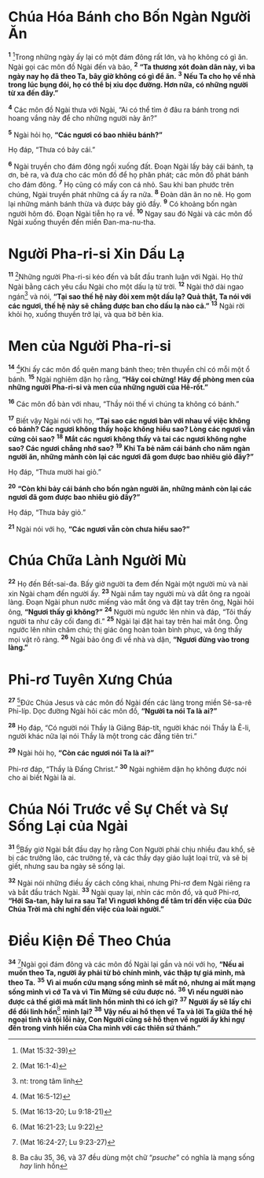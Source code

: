 # Chúa Hóa Bánh cho Bốn Ngàn Người Ăn

<sup><b>1</b></sup> [^1@-379623a9-5c59-46ed-a318-94079493d5f3]Trong những ngày ấy lại có một đám đông rất lớn, và họ không có gì ăn. Ngài gọi các môn đồ Ngài đến và bảo, <sup><b>2</b></sup> **“Ta thương xót đoàn dân này, vì ba ngày nay họ đã theo Ta, bây giờ không có gì để ăn.** <sup><b>3</b></sup> **Nếu Ta cho họ về nhà trong lúc bụng đói, họ có thể bị xỉu dọc đường. Hơn nữa, có những người từ xa đến đây.”**

<sup><b>4</b></sup> Các môn đồ Ngài thưa với Ngài, “Ai có thể tìm ở đâu ra bánh trong nơi hoang vắng này để cho những người này ăn?”

<sup><b>5</b></sup> Ngài hỏi họ, **“Các ngươi có bao nhiêu bánh?”**

Họ đáp, “Thưa có bảy cái.”

<sup><b>6</b></sup> Ngài truyền cho đám đông ngồi xuống đất. Ðoạn Ngài lấy bảy cái bánh, tạ ơn, bẻ ra, và đưa cho các môn đồ để họ phân phát; các môn đồ phát bánh cho đám đông. <sup><b>7</b></sup> Họ cũng có mấy con cá nhỏ. Sau khi ban phước trên chúng, Ngài truyền phát những cá ấy ra nữa. <sup><b>8</b></sup> Ðoàn dân ăn no nê. Họ gom lại những mảnh bánh thừa và được bảy giỏ đầy. <sup><b>9</b></sup> Có khoảng bốn ngàn người hôm đó. Ðoạn Ngài tiễn họ ra về. <sup><b>10</b></sup> Ngay sau đó Ngài và các môn đồ Ngài xuống thuyền đến miền Ðan-ma-nu-tha.

# Người Pha-ri-si Xin Dấu Lạ

<sup><b>11</b></sup> [^2@-379623a9-5c59-46ed-a318-94079493d5f3]Những người Pha-ri-si kéo đến và bắt đầu tranh luận với Ngài. Họ thử Ngài bằng cách yêu cầu Ngài cho một dấu lạ từ trời. <sup><b>12</b></sup> Ngài thở dài ngao ngán[^1-379623a9-5c59-46ed-a318-94079493d5f3] và nói, **“Tại sao thế hệ này đòi xem một dấu lạ? Quả thật, Ta nói với các ngươi, thế hệ này sẽ chẳng được ban cho dấu lạ nào cả.”** <sup><b>13</b></sup> Ngài rời khỏi họ, xuống thuyền trở lại, và qua bờ bên kia.

# Men của Người Pha-ri-si

<sup><b>14</b></sup> [^3@-379623a9-5c59-46ed-a318-94079493d5f3]Khi ấy các môn đồ quên mang bánh theo; trên thuyền chỉ có mỗi một ổ bánh. <sup><b>15</b></sup> Ngài nghiêm dặn họ rằng, **“Hãy coi chừng! Hãy đề phòng men của những người Pha-ri-si và men của những người của Hê-rốt.”**

<sup><b>16</b></sup> Các môn đồ bàn với nhau, “Thầy nói thế vì chúng ta không có bánh.”

<sup><b>17</b></sup> Biết vậy Ngài nói với họ, **“Tại sao các ngươi bàn với nhau về việc không có bánh? Các ngươi không thấy hoặc không hiểu sao? Lòng các ngươi vẫn cứng cỏi sao?** <sup><b>18</b></sup> **Mắt các ngươi không thấy và tai các ngươi không nghe sao? Các ngươi chẳng nhớ sao?** <sup><b>19</b></sup> **Khi Ta bẻ năm cái bánh cho năm ngàn người ăn, những mảnh còn lại các ngươi đã gom được bao nhiêu giỏ đầy?”**

Họ đáp, “Thưa mười hai giỏ.”

<sup><b>20</b></sup> **“Còn khi bảy cái bánh cho bốn ngàn người ăn, những mảnh còn lại các ngươi đã gom được bao nhiêu giỏ đầy?”**

Họ đáp, “Thưa bảy giỏ.”

<sup><b>21</b></sup> Ngài nói với họ, **“Các ngươi vẫn còn chưa hiểu sao?”**

# Chúa Chữa Lành Người Mù

<sup><b>22</b></sup> Họ đến Bết-sai-đa. Bấy giờ người ta đem đến Ngài một người mù và nài xin Ngài chạm đến người ấy. <sup><b>23</b></sup> Ngài nắm tay người mù và dắt ông ra ngoài làng. Ðoạn Ngài phun nước miếng vào mắt ông và đặt tay trên ông, Ngài hỏi ông, **“Ngươi thấy gì không?”** <sup><b>24</b></sup> Người mù ngước lên nhìn và đáp, “Tôi thấy người ta như cây cối đang đi.” <sup><b>25</b></sup> Ngài lại đặt hai tay trên hai mắt ông. Ông ngước lên nhìn chăm chú; thị giác ông hoàn toàn bình phục, và ông thấy mọi vật rõ ràng. <sup><b>26</b></sup> Ngài bảo ông đi về nhà và dặn, **“Ngươi đừng vào trong làng.”**

# Phi-rơ Tuyên Xưng Chúa

<sup><b>27</b></sup> [^4@-379623a9-5c59-46ed-a318-94079493d5f3]Ðức Chúa Jesus và các môn đồ Ngài đến các làng trong miền Sê-sa-rê Phi-líp. Dọc đường Ngài hỏi các môn đồ, **“Người ta nói Ta là ai?”**

<sup><b>28</b></sup> Họ đáp, “Có người nói Thầy là Giăng Báp-tít, người khác nói Thầy là Ê-li, người khác nữa lại nói Thầy là một trong các đấng tiên tri.”

<sup><b>29</b></sup> Ngài hỏi họ, **“Còn các ngươi nói Ta là ai?”**

Phi-rơ đáp, “Thầy là Ðấng Christ.” <sup><b>30</b></sup> Ngài nghiêm dặn họ không được nói cho ai biết Ngài là ai.

# Chúa Nói Trước về Sự Chết và Sự Sống Lại của Ngài

<sup><b>31</b></sup> [^5@-379623a9-5c59-46ed-a318-94079493d5f3]Bấy giờ Ngài bắt đầu dạy họ rằng Con Người phải chịu nhiều đau khổ, sẽ bị các trưởng lão, các trưởng tế, và các thầy dạy giáo luật loại trừ, và sẽ bị giết, nhưng sau ba ngày sẽ sống lại.

<sup><b>32</b></sup> Ngài nói những điều ấy cách công khai, nhưng Phi-rơ đem Ngài riêng ra và bắt đầu trách Ngài. <sup><b>33</b></sup> Ngài quay lại, nhìn các môn đồ, và quở Phi-rơ, **“Hỡi Sa-tan, hãy lui ra sau Ta! Vì ngươi không để tâm trí đến việc của Ðức Chúa Trời mà chỉ nghĩ đến việc của loài người.”**

# Ðiều Kiện Ðể Theo Chúa

<sup><b>34</b></sup> [^6@-379623a9-5c59-46ed-a318-94079493d5f3]Ngài gọi đám đông và các môn đồ Ngài lại gần và nói với họ, **“Nếu ai muốn theo Ta, người ấy phải từ bỏ chính mình, vác thập tự giá mình, mà theo Ta.** <sup><b>35</b></sup> **Vì ai muốn cứu mạng sống mình sẽ mất nó, nhưng ai mất mạng sống mình vì cớ Ta và vì Tin Mừng sẽ cứu được nó.** <sup><b>36</b></sup> **Vì nếu người nào được cả thế giới mà mất linh hồn mình thì có ích gì?** <sup><b>37</b></sup> **Người ấy sẽ lấy chi để đổi linh hồn**[^2-379623a9-5c59-46ed-a318-94079493d5f3] **mình lại?** <sup><b>38</b></sup> **Vậy nếu ai hổ thẹn về Ta và lời Ta giữa thế hệ ngoại tình và tội lỗi này, Con Người cũng sẽ hổ thẹn về người ấy khi ngự đến trong vinh hiển của Cha mình với các thiên sứ thánh.”**

[^1-379623a9-5c59-46ed-a318-94079493d5f3]: nt: trong tâm linh

[^2-379623a9-5c59-46ed-a318-94079493d5f3]: Ba câu 35, 36, và 37 đều dùng một chữ “_psuche_” có nghĩa là mạng sống _hay_ linh hồn

[^1@-379623a9-5c59-46ed-a318-94079493d5f3]: (Mat 15:32-39)

[^2@-379623a9-5c59-46ed-a318-94079493d5f3]: (Mat 16:1-4)

[^3@-379623a9-5c59-46ed-a318-94079493d5f3]: (Mat 16:5-12)

[^4@-379623a9-5c59-46ed-a318-94079493d5f3]: (Mat 16:13-20; Lu 9:18-21)

[^5@-379623a9-5c59-46ed-a318-94079493d5f3]: (Mat 16:21-23; Lu 9:22)

[^6@-379623a9-5c59-46ed-a318-94079493d5f3]: (Mat 16:24-27; Lu 9:23-27)
